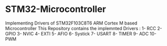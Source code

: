 # STM32-Microcontroller
Implementing Drivers of STM32F103C8T6 ARM Cortex M based Microcontroller
This Repository contains the implemnted Drivers :
1- RCC
2- GPIO
3- NVIC
4- EXTI
5- AFIO
6- Systick
7- USART
8- TIMER
9- ADC
10- PWM
